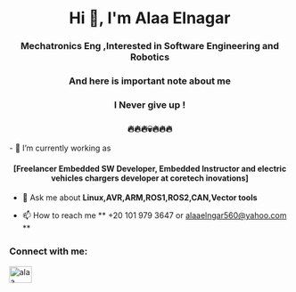 <h1 align="center">Hi 👋, I'm Alaa Elnagar</h1>
<h3 align="center">Mechatronics Eng ,Interested in Software Engineering and Robotics</h3>
<h3 align="center">And here is important note about me </h3>
<h3 align="center">I Never give up ! </h3>
<h3 align="center">🔥🔥🔥💀🔥🔥🔥 </h3>
- 🔭 I’m currently working as
<h4 align="center">[Freelancer Embedded SW Developer, Embedded Instructor and electric vehicles chargers developer at coretech inovations] </h4>

- 💬 Ask me about **Linux,AVR,ARM,ROS1,ROS2,CAN,Vector tools**

- 📫 How to reach me ** +20 101 979 3647 or alaaelngar560@yahoo.com  **

<h3 align="left">Connect with me:</h3>
<p align="left">
<a href="https://www.linkedin.com/in/alaa-elnagar-364126113/" target="blank"><img align="center" src="https://cdn.jsdelivr.net/npm/simple-icons@3.0.1/icons/linkedin.svg" alt="alaa elnagar" height="30" width="40" /></a>
</p>

